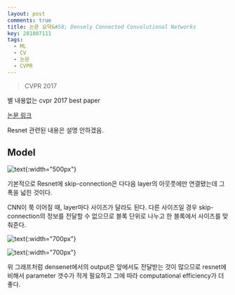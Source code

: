 ```yaml
---
layout: post
comments: true
title: 논문 요약&#58; Densely Connected Convolutional Networks
key: 201807111
tags:
  - ML
  - CV
  - 논문
  - CVPR
---
```


> CVPR 2017

별 내용없는 cvpr 2017 best paper

<!--more-->

[논문 링크](https://arxiv.org/pdf/1608.06993.pdf)

Resnet 관련된 내용은 설명 안하겠음.

## Model

![text](https://raw.githubusercontent.com/q0115643/my_blog/master/assets/images/paper-summary/Huang-CVPR2017/1.png){:width="500px"}

기본적으로 Resnet에 skip-connection은 다다음 layer의 아웃풋에만 연결됐는데 그 폭을 넓힌 것이다.

CNN이 쭉 이어질 때, layer마다 사이즈가 달라도 된다. 다른 사이즈일 경우 skip-connection의 정보를 전달할 수 없으므로 블록 단위로 나누고 한 블록에서 사이즈를 맞춰준다.


![text](https://raw.githubusercontent.com/q0115643/my_blog/master/assets/images/paper-summary/Huang-CVPR2017/2.png){:width="700px"}


![text](https://raw.githubusercontent.com/q0115643/my_blog/master/assets/images/paper-summary/Huang-CVPR2017/3.png){:width="700px"}


위 그래프처럼 densenet에서의 output은 앞에서도 전달받는 것이 많으므로 resnet에 비해서 parameter 갯수가 적게 필요하고 그에 따라 computational efficiency가 더 좋다.















